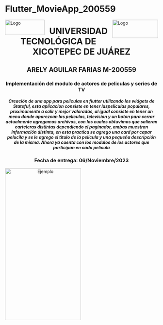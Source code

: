 # Flutter_MovieApp_200559

<p>
<img src=https://github.com/Arely2409/DDI_TAREA-3_200559/assets/84819096/285c9e31-8d65-443f-a1ba-f252963cd261 alt="Logo" width="130" height="50" align="left"> <img src=https://github.com/Arely2409/DDI_TAREA-3_200559/assets/84819096/d6991d80-8278-4a17-b4ca-433d1b6241df alt="Logo" width="150" height="60" align="right"> 
</p>

<P>
  <h1 align="center">UNIVERSIDAD TECNOLÓGICA DE XICOTEPEC DE JUÁREZ</h1>
  <h2 align="center">ARELY AGUILAR FARIAS M-200559</h2>
  <h3 align="center">Implementación del modulo de actores de peliculas y series de TV</h3>
  <h5 align="center">Creación de una app para peliculas en flutter utilizando los widgets de Stateful, esta aplicacion consiste en tener laspeliculas populares, proximamente a salir y mejor valoradas, al igual consiste en tener un menu donde aparezcan las peliculas, television y un boton para cerrar actualmente agregamos archivos, con los cuales obtuvimos que salieran carteleras distintas dependiendo el paginador, ambas muestran información distinta, en esta practica se agrego una card por capar pelucila y se le agrego el titulo de la pelicula y una pequeña descripción de la misma. Ahora ya cuenta con los modulos de los actores que participan en cada pelicula</h5>
  <h3 align="center">Fecha de entrega: 06/Noviembre/2023</h3>
</P>

<center>
  <img src=https://github.com/Arely2409/DMI_Flutter_Practica14_200559/assets/84819096/042f614c-636f-4c95-a1db-3381dfeda145 alt="Ejemplo" width="250" height="500" align="left">
</center>
